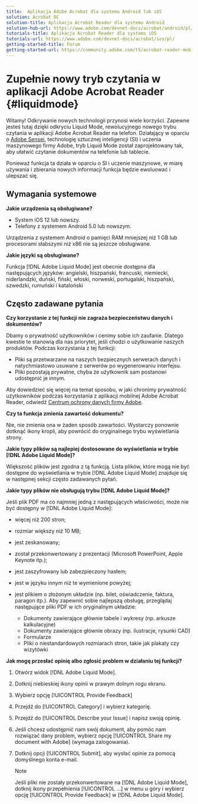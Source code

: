 ```yaml
---
title:  Aplikacja Adobe Acrobat dla systemu Android lub iOS
solution: Acrobat DC
solution-title: Aplikacja Acrobat Reader dla systemu Android
solution-hub-url: https://www.adobe.com/devnet-docs/acrobat/android/pl/
tutorials-title: Aplikacja Acrobat Reader dla systemu iOS
tutorials-url: https://www.adobe.com/devnet-docs/acrobat/ios/pl/
getting-started-title: Forum
getting-started-url: https://community.adobe.com/t5/acrobat-reader-mobile/bd-p/acrobat-reader-mobile?page=1&sort=latest_replies&filter=all
---
```


# Zupełnie nowy tryb czytania w aplikacji Adobe Acrobat Reader {#liquidmode}

Witamy! Odkrywanie nowych technologii przynosi wiele korzyści. Zapewne jesteś tutaj dzięki odkryciu Liquid Mode, rewolucyjnego nowego trybu czytania w aplikacji Adobe Acrobat Reader na telefon. Działający w oparciu o [Adobe Sensei](https://www.adobe.com/sensei.html), technologię sztucznej inteligencji (SI) i uczenia maszynowego firmy Adobe, tryb Liquid Mode został zaprojektowany tak, aby ułatwić czytanie dokumentów na telefonie lub tablecie.

Ponieważ funkcja ta działa w oparciu o SI i uczenie maszynowe, w miarę używania i zbierania nowych informacji funkcja będzie ewoluować i ulepszać się.

## Wymagania systemowe

**Jakie urządzenia są obsługiwane?**

* System iOS 12 lub nowszy.
* Telefony z systemem Android 5.0 lub nowszym.

Urządzenia z systemem Android o pamięci RAM mniejszej niż 1 GB lub procesorami słabszymi niż x86 nie są jeszcze obsługiwane.

**Jakie języki są obsługiwane?**

Funkcja [!DNL Adobe Liquid Mode] jest obecnie dostępna dla następujących języków: angielski, hiszpański, francuski, niemiecki, niderlandzki, duński, fiński, włoski, norweski, portugalski, hiszpański, szwedzki, rumuński i kataloński

## Często zadawane pytania

**Czy korzystanie z tej funkcji nie zagraża bezpieczeństwu danych i dokumentów?**

Dbamy o prywatność użytkowników i cenimy sobie ich zaufanie. Dlatego kwestie te stanowią dla nas priorytet, jeśli chodzi o użytkowanie naszych produktów. Podczas korzystania z tej funkcji:

* Pliki są przetwarzane na naszych bezpiecznych serwerach danych i natychmiastowo usuwane z serwerów po wygenerowaniu interfejsu.
* Pliki pozostają prywatne, chyba że użytkownik sam postanowi udostępnić je innym.

Aby dowiedzieć się więcej na temat sposobu, w jaki chronimy prywatność użytkowników podczas korzystania z aplikacji mobilnej Adobe Acrobat Reader, odwiedź [Centrum ochrony danych firmy Adobe](https://www.adobe.com/privacy.html).

**Czy ta funkcja zmienia zawartość dokumentu?**

Nie, nie zmienia ona w żaden sposób zawartości. Wystarczy ponownie dotknąć ikony kropli, aby powrócić do oryginalnego trybu wyświetlania strony.

**Jakie typy plików są najlepiej dostosowane do wyświetlania w trybie [!DNL Adobe Liquid Mode]?**

Większość plików jest zgodna z tą funkcją. Lista plików, które mogą nie być dostępne do wyświetlania w trybie [!DNL Adobe Liquid Mode] znajduje się w następnej sekcji często zadawanych pytań.

**Jakie typy plików nie obsługują trybu [!DNL Adobe Liquid Mode]?**

Jeśli plik PDF ma co najmniej jedną z następujących właściwości, może nie być dostępny w [!DNL Adobe Liquid Mode]:

* więcej niż 200 stron;
* rozmiar większy niż 10 MB;
* jest zeskanowany;
* został przekonwertowany z prezentacji (Microsoft PowerPoint, Apple Keynote itp.);
* jest zaszyfrowany lub zabezpieczony hasłem;
* jest w języku innym niż te wymienione powyżej;
* jest plikiem o złożonym układzie (np. bilet, oświadczenie, faktura, paragon itp.). Aby zapewnić sobie najlepszą obsługę, przeglądaj następujące pliki PDF w ich oryginalnym układzie:

  * Dokumenty zawierające głównie tabele i wykresy (np. arkusze kalkulacyjne)
  * Dokumenty zawierające głównie obrazy (np. ilustracje, rysunki CAD)
  * Formularze
  * Pliki o niestandardowych rozmiarach stron, takie jak plakaty czy wizytówki

**Jak mogę przesłać opinię albo zgłosić problem w działaniu tej funkcji?**

1. Otwórz widok [!DNL Adobe Liquid Mode].
1. Dotknij niebieskiej ikony opinii w prawym dolnym rogu ekranu.
1. Wybierz opcję [!UICONTROL Provide Feedback]
1. Przejdź do [!UICONTROL Category] i wybierz kategorię.
1. Przejdź do [!UICONTROL Describe your Issue] i napisz swoją opinię.
1. Jeśli chcesz udostępnić nam swój dokument, aby pomóc nam rozwiązać dany problem, wybierz opcję [!UICONTROL Share my document with Adobe] (wymaga zalogowania).
1. Dotknij opcji [!UICONTROL Submit], aby wysłać opinie za pomocą domyślnego konta e-mail.

   >[!NOTE]
   >
   >Jeśli pliki nie zostały przekonwertowane na [!DNL Adobe Liquid Mode], dotknij ikony przepełnienia [!UICONTROL ...] w menu u góry i wybierz opcję [!UICONTROL Provide Feedback] w [!DNL Adobe Liquid Mode].